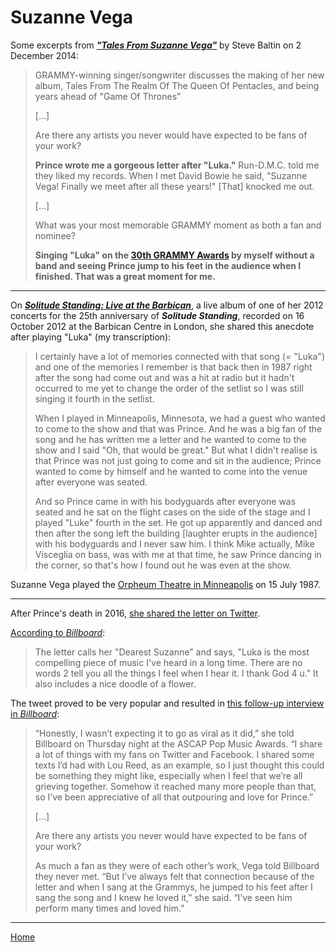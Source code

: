 
# Suzanne Vega

Some excerpts from [***"Tales From Suzanne Vega"***](https://www.grammy.com/grammys/news/tales-suzanne-vega) by Steve Baltin on 2 December 2014:

> GRAMMY-winning singer/songwriter discusses the making of her new album, Tales From The Realm Of The Queen Of Pentacles, and being years ahead of "Game Of Thrones"
> 
> [...]
> 
> Are there any artists you never would have expected to be fans of your work?
> 
> **Prince wrote me a gorgeous letter after "Luka."** Run-D.M.C. told me they liked my records. When I met David Bowie he said, "Suzanne Vega! Finally we meet after all these years!" [That] knocked me out.
> 
> [...]
> 
> What was your most memorable GRAMMY moment as both a fan and nominee?
> 
> **Singing "Luka" on the [30th GRAMMY Awards](https://www.grammy.com/grammys/awards/30th-annual-grammy-awards) by myself without a band and seeing Prince jump to his feet in the audience when I finished. That was a great moment for me.**

---

On [***Solitude Standing: Live at the Barbican***](http://www.kudosrecords.co.uk/release/CLDL419/Suzanne_Vega_Solitude_Standing_Live_2012.html), a live album of one of her 2012 concerts for the 25th anniversary of ***Solitude Standing***, recorded on 16 October 2012 at the Barbican Centre in London, she shared this anecdote after playing "Luka" (my transcription):

> I certainly have a lot of memories connected with that song (= "Luka") and one of the memories I remember is that back then in 1987 right after the song had come out and was a hit at radio but it hadn't occurred to me yet to change the order of the setlist so I was still singing it fourth in the setlist.
> 
> When I played in Minneapolis, Minnesota, we had a guest who wanted to come to the show and that was Prince. And he was a big fan of the song and he has written me a letter and he wanted to come to the show and I said "Oh, that would be great." But what I didn't realise is that Prince was not just going to come and sit in the audience; Prince wanted to come by himself and he wanted to come into the venue after everyone was seated.
> 
> And so Prince came in with his bodyguards after everyone was seated and he sat on the flight cases on the side of the stage and I played "Luke" fourth in the set. He got up apparently and danced and then after the song left the building [laughter erupts in the audience] with his bodyguards and I never saw him. I think Mike actually, Mike Visceglia on bass, was with me at that time, he saw Prince dancing in the corner, so that's how I found out he was even at the show.

Suzanne Vega played the [Orpheum Theatre in Minneapolis](https://hennepintheatretrust.org/theatres/orpheum-theatre/) on 15 July 1987.

--- 

After Prince's death in 2016, [she shared the letter on Twitter](https://twitter.com/suzyv/status/724728422006554624). 

[According to *Billboard*](https://www.billboard.com/articles/news/7341897/suzanne-vega-prince-handwritten-letter-luka):

> The letter calls her "Dearest Suzanne" and says, "Luka is the most compelling piece of music I've heard in a long time. There are no words 2 tell you all the things I feel when I hear it. I thank God 4 u." It also includes a nice doodle of a flower. 

The tweet proved to be very popular and resulted in [this follow-up interview in *Billboard*](https://www.billboard.com/articles/news/7350157/suzanne-vega-prince-interview):

> “Honestly, I wasn’t expecting it to go as viral as it did,” she told Billboard on Thursday night at the ASCAP Pop Music Awards. “I share a lot of things with my fans on Twitter and Facebook. I shared some texts I’d had with Lou Reed, as an example, so I just thought this could be something they might like, especially when I feel that we’re all grieving together. Somehow it reached many more people than that, so I’ve been appreciative of all that outpouring and love for Prince.” 
> 
> [...]
> 
> Are there any artists you never would have expected to be fans of your work?
> 
> As much a fan as they were of each other’s work, Vega told Billboard they never met. “But I’ve always felt that connection because of the letter and when I sang at the Grammys, he jumped to his feet after I sang the song and I knew he loved it,” she said. “I’ve seen him perform many times and loved him.”

---

[Home](./)

